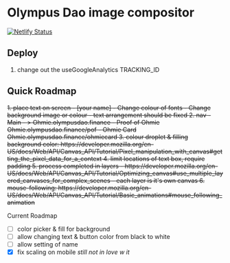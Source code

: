 # Olympus Dao image compositor

[![Netlify Status](https://api.netlify.com/api/v1/badges/92a140a3-d170-4b8f-b19c-30cc2ebf1e90/deploy-status)](https://app.netlify.com/sites/sharp-lichterman-549b48/deploys)

## Deploy

1. change out the useGoogleAnalytics TRACKING_ID

## Quick Roadmap
<strike>
1. place text on screen
    - [your name]
    - Change colour of fonts
    - Change background image or colour
    - text arrangement should be fixed
2. nav
    - Main - > Ohmie.olympusdao.finance
    - Proof of Ohmie Ohmie.olympusdao.finance/pof
    - Ohmie Card Ohmie.olympusdao.finance/ohmiecard
3. colour droplet & filling background color: https://developer.mozilla.org/en-US/docs/Web/API/Canvas_API/Tutorial/Pixel_manipulation_with_canvas#getting_the_pixel_data_for_a_context
4. limit locations of text box, require padding
5. process completed in layers
    - https://developer.mozilla.org/en-US/docs/Web/API/Canvas_API/Tutorial/Optimizing_canvas#use_multiple_layered_canvases_for_complex_scenes
    - each layer is it's own canvas
6. mouse-following: https://developer.mozilla.org/en-US/docs/Web/API/Canvas_API/Tutorial/Basic_animations#mouse_following_animation
</strike>

Current Roadmap

- [ ] color picker & fill for background
- [ ] allow changing text & button color from black to white
- [ ] allow setting of name
- [x] fix scaling on mobile *still not in love w it*
